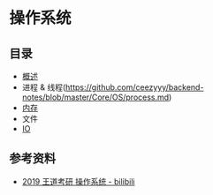 # 操作系统

## 目录

- [概述](https://github.com/ceezyyy/backend-notes/blob/master/Core/OS/introduction.md)
- 进程 & 线程(https://github.com/ceezyyy/backend-notes/blob/master/Core/OS/process.md)
- [内存](https://github.com/ceezyyy/backend-notes/blob/master/Core/OS/memory.md)
- 文件
- [IO](https://github.com/ceezyyy/backend-notes/blob/master/Core/OS/IO.md)



## 参考资料

- [2019 王道考研 操作系统 - bilibili](https://www.bilibili.com/video/BV1YE411D7nH)

